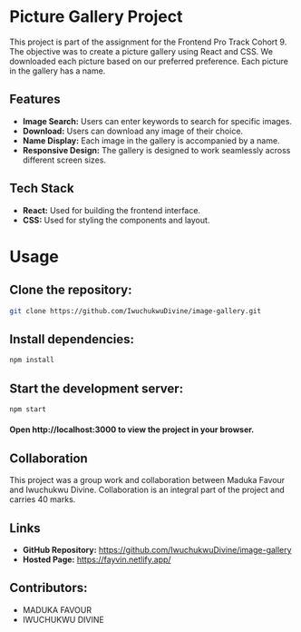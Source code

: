 # Picture Gallery Project

This project is part of the assignment for the Frontend Pro Track Cohort 9. The objective was to create a picture gallery using React and CSS. We downloaded each picture based on our preferred preference. Each picture in the gallery has a name.

## Features

- **Image Search:** Users can enter keywords to search for specific images.
- **Download:** Users can download any image of their choice.
- **Name Display:** Each image in the gallery is accompanied by a name.
- **Responsive Design:** The gallery is designed to work seamlessly across different screen sizes.

## Tech Stack

- **React:** Used for building the frontend interface.
- **CSS:** Used for styling the components and layout.

# Usage

## Clone the repository:
```bash
git clone https://github.com/IwuchukwuDivine/image-gallery.git
```
## Install dependencies:
```bash
npm install
```
## Start the development server:
```bash
npm start
```
#### Open http://localhost:3000 to view the project in your browser.

## Collaboration
This project was a group work and collaboration between Maduka Favour and Iwuchukwu Divine. Collaboration is an integral part of the project and carries 40 marks.

## Links 
- **GitHub Repository:** https://github.com/IwuchukwuDivine/image-gallery
- **Hosted Page:** https://fayvin.netlify.app/
## Contributors:
- MADUKA FAVOUR
- IWUCHUKWU DIVINE
